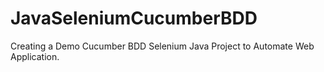 # JavaSeleniumCucumberBDD
Creating a Demo Cucumber BDD Selenium Java Project to Automate Web Application.
